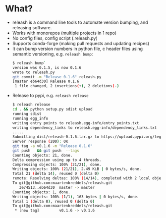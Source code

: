 # What?
 * releash is a command line tools to automate version bumping, and releasing software. 
 * Works with monorepos (multiple projects in 1 repo)
 * No config files, config script (.releash.py)
 * Supports conda-forge (making pull requests and updating recipes)
 * It can bump version numbers in python file, c header files using semantic versioning, e.g. `releash bump`:
     ```bash
     $ releash bump`
     version was 0.1.5, is now 0.1.6
     wrote to releash.py
     git commit -m "Release 0.1.6" releash.py
     [master eb64d30] Release 0.1.6
      1 file changed, 2 insertions(+), 2 deletions(-)
     ```
  * Release to pypi, e.g. `releash release`
    ```bash
    $ releash release
    cd . && python setup.py sdist upload
    running sdist
    running egg_info
    writing entry points to releash.egg-info/entry_points.txt
    writing dependency_links to releash.egg-info/dependency_links.txt
    .....
    Submitting dist/releash-0.1.6.tar.gz to https://upload.pypi.org/legacy/
    Server response (200): OK
    git tag -a v0.1.6 -m "Release 0.1.6"
    git push   && git push  --tags
    Counting objects: 21, done.
    Delta compression using up to 4 threads.
    Compressing objects: 100% (21/21), done.
    Writing objects: 100% (21/21), 2.49 KiB | 0 bytes/s, done.
    Total 21 (delta 14), reused 0 (delta 0)
    remote: Resolving deltas: 100% (14/14), completed with 2 local objects.
    To git@github.com:maartenbreddels/releash.git
       3e74513..eb64d30  master -> master
    Counting objects: 1, done.
    Writing objects: 100% (1/1), 163 bytes | 0 bytes/s, done.
    Total 1 (delta 0), reused 0 (delta 0)
    To git@github.com:maartenbreddels/releash.git
     * [new tag]         v0.1.6 -> v0.1.6
    ```
